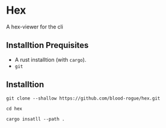 # Hex

A hex-viewer for the cli

## Installtion Prequisites
- A rust installtion (with `cargo`).
- `git`

## Installtion

`git clone --shallow https://github.com/blood-rogue/hex.git`

`cd hex`

`cargo insatll --path .`